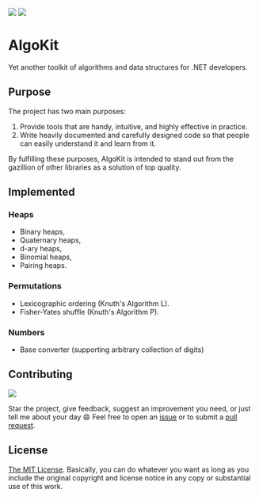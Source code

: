 [![][build-img]][build]
[![][nuget-img]][nuget]

[build]:     https://ci.appveyor.com/project/PatrykGobiowski/algo-kit
[build-img]: https://ci.appveyor.com/api/projects/status/hrpmwirp95ib56qb?svg=true
[nuget]:     https://www.nuget.org/packages/AlgoKit
[nuget-img]: https://badge.fury.io/nu/AlgoKit.svg

# AlgoKit
Yet another toolkit of algorithms and data structures for .NET developers. 

## Purpose
The project has two main purposes:

1. Provide tools that are handy, intuitive, and highly effective in practice.
2. Write heavily documented and carefully designed code so that people can easily understand it and learn from it.

By fulfilling these purposes, AlgoKit is intended to stand out from the gazillion of other libraries as a solution of top quality.

## Implemented

### Heaps
* Binary heaps,
* Quaternary heaps,
* d-ary heaps,
* Binomial heaps,
* Pairing heaps.

### Permutations

* Lexicographic ordering (Knuth's Algorithm L).
* Fisher-Yates shuffle (Knuth's Algorithm P).

### Numbers

* Base converter (supporting arbitrary collection of digits)

## Contributing
[![][email-img]](mailto:ortorektyk@gmail.com)

Star the project, give feedback, suggest an improvement you need, or just tell me about your day :smile: Feel free to open an [issue] or to submit a [pull request].

## License
[The MIT License](LICENSE). Basically, you can do whatever you want as long as you include the original copyright and license notice in any copy or substantial use of this work.

[email-img]: https://img.shields.io/badge/email-to%20ortorektyk%40gmail.com-brightgreen.svg
[issue]: https://github.com/pgolebiowski/algo-kit/issues
[pull request]: https://github.com/pgolebiowski/algo-kit/pulls
